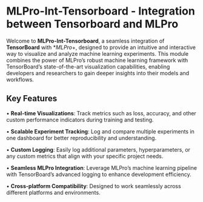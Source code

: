 # MLPro-Int-Tensorboard - Integration between Tensorboard and MLPro
Welcome to **MLPro-Int-Tensorboard**, a seamless integration of **TensorBoard** with **MLPro*+, designed to provide an intuitive and interactive way to visualize and analyze machine learning experiments. This module combines the power of MLPro’s robust machine learning framework with TensorBoard’s state-of-the-art visualization capabilities, enabling developers and researchers to gain deeper insights into their models and workflows.

## Key Features
•	**Real-time Visualizations**: Track metrics such as loss, accuracy, and other custom performance indicators during training and testing.

•	**Scalable Experiment Tracking**: Log and compare multiple experiments in one dashboard for better reproducibility and understanding.

•	**Custom Logging**: Easily log additional parameters, hyperparameters, or any custom metrics that align with your specific project needs.

•	**Seamless MLPro Integration**: Leverage MLPro’s machine learning pipeline with TensorBoard’s advanced logging to enhance development efficiency.

•	**Cross-platform Compatibility**: Designed to work seamlessly across different platforms and environments.
